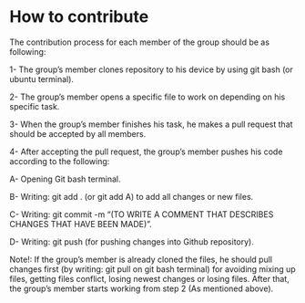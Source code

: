 # How to contribute

The contribution process for each member of the group should be as following:

1- The group’s member clones repository to his device by using git bash (or ubuntu terminal).

2- The group’s member opens a specific file to work on depending on his specific task.

3- When the group’s member finishes his task, he makes a pull request that should be accepted by all members.

4- After accepting the pull request, the group’s member pushes his code according to the following:

A- Opening Git bash terminal.

B- Writing:  git add . (or git add A) to add all changes or new files.

C- Writing: git commit -m “(TO WRITE A COMMENT THAT DESCRIBES CHANGES THAT HAVE BEEN MADE)”.
  
D- Writing:  git push (for pushing changes into Github repository).

Note!: If the group’s member is already cloned the files, he should pull changes first (by writing: git pull on git bash terminal) for avoiding mixing up files, getting files conflict, losing newest changes or losing files. After that, the group’s member starts working from step 2 (As mentioned above).
